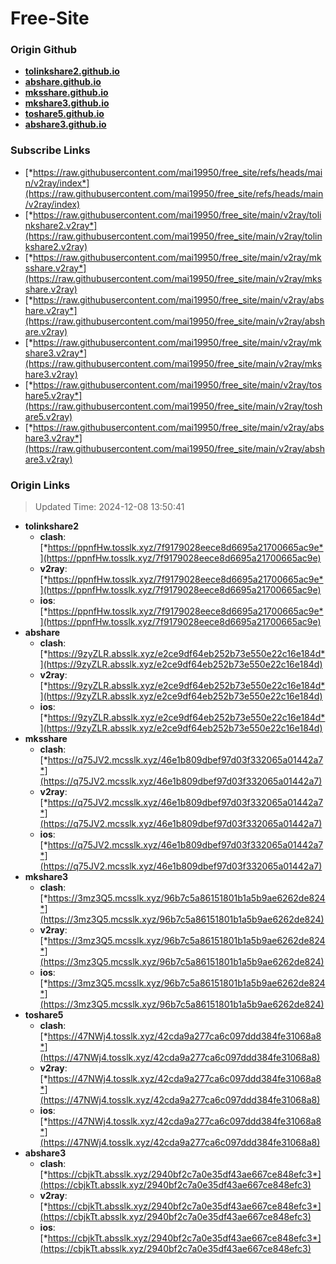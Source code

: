 # Free-Site

### Origin Github

- [**tolinkshare2.github.io**](https://github.com/tolinkshare2/tolinkshare2.github.io)
- [**abshare.github.io**](https://github.com/abshare/abshare.github.io)
- [**mksshare.github.io**](https://github.com/mksshare/mksshare.github.io)
- [**mkshare3.github.io**](https://github.com/mkshare3/mkshare3.github.io)
- [**toshare5.github.io**](https://github.com/toshare5/toshare5.github.io)
- [**abshare3.github.io**](https://github.com/abshare3/abshare3.github.io)

### Subscribe Links

- [*https://raw.githubusercontent.com/mai19950/free_site/refs/heads/main/v2ray/index*](https://raw.githubusercontent.com/mai19950/free_site/refs/heads/main/v2ray/index)
- [*https://raw.githubusercontent.com/mai19950/free_site/main/v2ray/tolinkshare2.v2ray*](https://raw.githubusercontent.com/mai19950/free_site/main/v2ray/tolinkshare2.v2ray)
- [*https://raw.githubusercontent.com/mai19950/free_site/main/v2ray/mksshare.v2ray*](https://raw.githubusercontent.com/mai19950/free_site/main/v2ray/mksshare.v2ray)
- [*https://raw.githubusercontent.com/mai19950/free_site/main/v2ray/abshare.v2ray*](https://raw.githubusercontent.com/mai19950/free_site/main/v2ray/abshare.v2ray)
- [*https://raw.githubusercontent.com/mai19950/free_site/main/v2ray/mkshare3.v2ray*](https://raw.githubusercontent.com/mai19950/free_site/main/v2ray/mkshare3.v2ray)
- [*https://raw.githubusercontent.com/mai19950/free_site/main/v2ray/toshare5.v2ray*](https://raw.githubusercontent.com/mai19950/free_site/main/v2ray/toshare5.v2ray)
- [*https://raw.githubusercontent.com/mai19950/free_site/main/v2ray/abshare3.v2ray*](https://raw.githubusercontent.com/mai19950/free_site/main/v2ray/abshare3.v2ray)

### Origin Links

> Updated Time: 2024-12-08 13:50:41

- **tolinkshare2**
  - **clash**: [*https://ppnfHw.tosslk.xyz/7f9179028eece8d6695a21700665ac9e*](https://ppnfHw.tosslk.xyz/7f9179028eece8d6695a21700665ac9e)
  - **v2ray**: [*https://ppnfHw.tosslk.xyz/7f9179028eece8d6695a21700665ac9e*](https://ppnfHw.tosslk.xyz/7f9179028eece8d6695a21700665ac9e)
  - **ios**: [*https://ppnfHw.tosslk.xyz/7f9179028eece8d6695a21700665ac9e*](https://ppnfHw.tosslk.xyz/7f9179028eece8d6695a21700665ac9e)
- **abshare**
  - **clash**: [*https://9zyZLR.absslk.xyz/e2ce9df64eb252b73e550e22c16e184d*](https://9zyZLR.absslk.xyz/e2ce9df64eb252b73e550e22c16e184d)
  - **v2ray**: [*https://9zyZLR.absslk.xyz/e2ce9df64eb252b73e550e22c16e184d*](https://9zyZLR.absslk.xyz/e2ce9df64eb252b73e550e22c16e184d)
  - **ios**: [*https://9zyZLR.absslk.xyz/e2ce9df64eb252b73e550e22c16e184d*](https://9zyZLR.absslk.xyz/e2ce9df64eb252b73e550e22c16e184d)
- **mksshare**
  - **clash**: [*https://q75JV2.mcsslk.xyz/46e1b809dbef97d03f332065a01442a7*](https://q75JV2.mcsslk.xyz/46e1b809dbef97d03f332065a01442a7)
  - **v2ray**: [*https://q75JV2.mcsslk.xyz/46e1b809dbef97d03f332065a01442a7*](https://q75JV2.mcsslk.xyz/46e1b809dbef97d03f332065a01442a7)
  - **ios**: [*https://q75JV2.mcsslk.xyz/46e1b809dbef97d03f332065a01442a7*](https://q75JV2.mcsslk.xyz/46e1b809dbef97d03f332065a01442a7)
- **mkshare3**
  - **clash**: [*https://3mz3Q5.mcsslk.xyz/96b7c5a86151801b1a5b9ae6262de824*](https://3mz3Q5.mcsslk.xyz/96b7c5a86151801b1a5b9ae6262de824)
  - **v2ray**: [*https://3mz3Q5.mcsslk.xyz/96b7c5a86151801b1a5b9ae6262de824*](https://3mz3Q5.mcsslk.xyz/96b7c5a86151801b1a5b9ae6262de824)
  - **ios**: [*https://3mz3Q5.mcsslk.xyz/96b7c5a86151801b1a5b9ae6262de824*](https://3mz3Q5.mcsslk.xyz/96b7c5a86151801b1a5b9ae6262de824)
- **toshare5**
  - **clash**: [*https://47NWj4.tosslk.xyz/42cda9a277ca6c097ddd384fe31068a8*](https://47NWj4.tosslk.xyz/42cda9a277ca6c097ddd384fe31068a8)
  - **v2ray**: [*https://47NWj4.tosslk.xyz/42cda9a277ca6c097ddd384fe31068a8*](https://47NWj4.tosslk.xyz/42cda9a277ca6c097ddd384fe31068a8)
  - **ios**: [*https://47NWj4.tosslk.xyz/42cda9a277ca6c097ddd384fe31068a8*](https://47NWj4.tosslk.xyz/42cda9a277ca6c097ddd384fe31068a8)
- **abshare3**
  - **clash**: [*https://cbjkTt.absslk.xyz/2940bf2c7a0e35df43ae667ce848efc3*](https://cbjkTt.absslk.xyz/2940bf2c7a0e35df43ae667ce848efc3)
  - **v2ray**: [*https://cbjkTt.absslk.xyz/2940bf2c7a0e35df43ae667ce848efc3*](https://cbjkTt.absslk.xyz/2940bf2c7a0e35df43ae667ce848efc3)
  - **ios**: [*https://cbjkTt.absslk.xyz/2940bf2c7a0e35df43ae667ce848efc3*](https://cbjkTt.absslk.xyz/2940bf2c7a0e35df43ae667ce848efc3)
